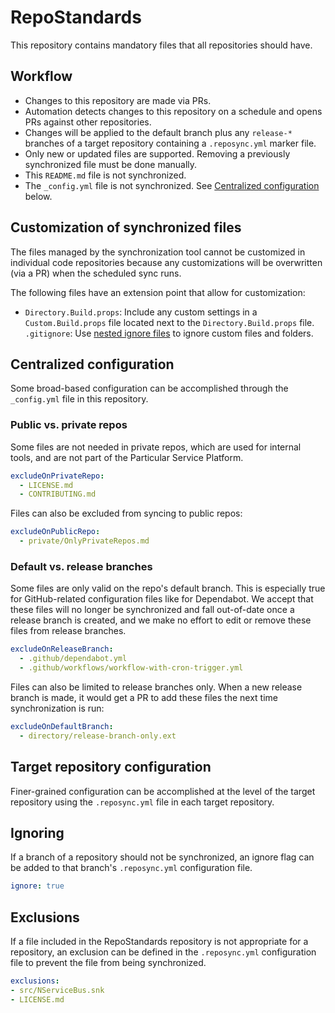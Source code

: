 # RepoStandards

This repository contains mandatory files that all repositories should have. 

## Workflow

* Changes to this repository are made via PRs. 
* Automation detects changes to this repository on a schedule and opens PRs against other repositories.
* Changes will be applied to the default branch plus any `release-*` branches of a target repository containing a `.reposync.yml` marker file.
* Only new or updated files are supported. Removing a previously synchronized file must be done manually.
* This `README.md` file is not synchronized.
* The `_config.yml` file is not synchronized. See [Centralized configuration](#centralized-configuration) below.

## Customization of synchronized files

The files managed by the synchronization tool cannot be customized in individual code repositories because any customizations will be overwritten (via a PR) when the scheduled sync runs.

The following files have an extension point that allow for customization:

* `Directory.Build.props`: Include any custom settings in a `Custom.Build.props` file located next to the `Directory.Build.props` file.
`.gitignore`: Use [nested ignore files](https://git-scm.com/docs/gitignore#_description) to ignore custom files and folders.

## Centralized configuration

Some broad-based configuration can be accomplished through the `_config.yml` file in this repository.

### Public vs. private repos

Some files are not needed in private repos, which are used for internal tools, and are not part of the Particular Service Platform.

```yml
excludeOnPrivateRepo:
  - LICENSE.md
  - CONTRIBUTING.md
```

Files can also be excluded from syncing to public repos:

```yml
excludeOnPublicRepo:
  - private/OnlyPrivateRepos.md
```

### Default vs. release branches

Some files are only valid on the repo's default branch. This is especially true for GitHub-related configuration files like for Dependabot. We accept that these files will no longer be synchronized and fall out-of-date once a release branch is created, and we make no effort to edit or remove these files from release branches.

```yml
excludeOnReleaseBranch:
  - .github/dependabot.yml
  - .github/workflows/workflow-with-cron-trigger.yml
```

Files can also be limited to release branches only. When a new release branch is made, it would get a PR to add these files the next time synchronization is run:

```yml
excludeOnDefaultBranch:
  - directory/release-branch-only.ext
```

## Target repository configuration

Finer-grained configuration can be accomplished at the level of the target repository using the `.reposync.yml` file in each target repository.

## Ignoring

If a branch of a repository should not be synchronized, an ignore flag can be added to that branch's `.reposync.yml` configuration file.

```yml
ignore: true
```

## Exclusions

If a file included in the RepoStandards repository is not appropriate for a repository, an exclusion can be defined in the `.reposync.yml` configuration file to prevent the file from being synchronized.

```yml
exclusions:
- src/NServiceBus.snk
- LICENSE.md
```